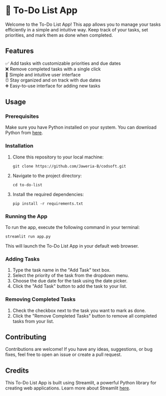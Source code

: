 # 📝 To-Do List App

Welcome to the To-Do List App! This app allows you to manage your tasks efficiently in a simple and intuitive way. Keep track of your tasks, set priorities, and mark them as done when completed.

## Features

✅ Add tasks with customizable priorities and due dates  
❌ Remove completed tasks with a single click  
🚀 Simple and intuitive user interface  
⏰ Stay organized and on track with due dates  
➕ Easy-to-use interface for adding new tasks  

## Usage

### Prerequisites

Make sure you have Python installed on your system. You can download Python from [here](https://www.python.org/downloads/).

### Installation

1. Clone this repository to your local machine:

   ```
   git clone https://github.com/Jaweria-B/codsoft.git
   ```

2. Navigate to the project directory:

   ```
   cd to-do-list
   ```

3. Install the required dependencies:

   ```
   pip install -r requirements.txt
   ```

### Running the App

To run the app, execute the following command in your terminal:

```
streamlit run app.py
```

This will launch the To-Do List App in your default web browser.

### Adding Tasks

1. Type the task name in the "Add Task" text box.
2. Select the priority of the task from the dropdown menu.
3. Choose the due date for the task using the date picker.
4. Click the "Add Task" button to add the task to your list.

### Removing Completed Tasks

1. Check the checkbox next to the task you want to mark as done.
2. Click the "Remove Completed Tasks" button to remove all completed tasks from your list.

## Contributing

Contributions are welcome! If you have any ideas, suggestions, or bug fixes, feel free to open an issue or create a pull request.

## Credits

This To-Do List App is built using Streamlit, a powerful Python library for creating web applications. Learn more about Streamlit [here](https://streamlit.io/).
